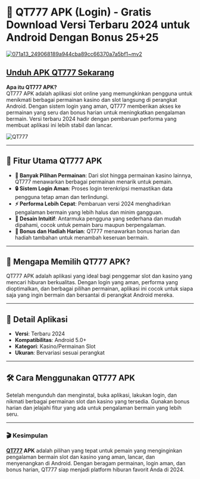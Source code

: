 # 🎰 QT777 APK (Login) - Gratis Download Versi Terbaru 2024 untuk Android Dengan Bonus 25+25
[![071a13_249068189a944cba89cc66370a7a5bf1~mv2](https://github.com/user-attachments/assets/0576ec4e-8926-4404-b824-e92609f79e0f)](https://t.ly/gasbray)

## [Unduh APK QT777 Sekarang](https://t.ly/gasbray)

**Apa itu QT777 APK?**  
QT777 APK adalah aplikasi slot online yang memungkinkan pengguna untuk menikmati berbagai permainan kasino dan slot langsung di perangkat Android. Dengan sistem login yang aman, QT777 memberikan akses ke permainan yang seru dan bonus harian untuk meningkatkan pengalaman bermain. Versi terbaru 2024 hadir dengan pembaruan performa yang membuat aplikasi ini lebih stabil dan lancar.

![QT777](https://github.com/user-attachments/assets/5f530a33-d007-43bd-a62f-6d2bf9d66e5a)

---

## 🔑 Fitur Utama QT777 APK

- **🎲 Banyak Pilihan Permainan**: Dari slot hingga permainan kasino lainnya, QT777 menawarkan berbagai permainan menarik untuk pemain.
- **🔒 Sistem Login Aman**: Proses login terenkripsi memastikan data pengguna tetap aman dan terlindungi.
- **⚡ Performa Lebih Cepat**: Pembaruan versi 2024 menghadirkan pengalaman bermain yang lebih halus dan minim gangguan.
- **🎨 Desain Intuitif**: Antarmuka pengguna yang sederhana dan mudah dipahami, cocok untuk pemain baru maupun berpengalaman.
- **🎁 Bonus dan Hadiah Harian**: QT777 menawarkan bonus harian dan hadiah tambahan untuk menambah keseruan bermain.

---

## 🚀 Mengapa Memilih QT777 APK?

QT777 APK adalah aplikasi yang ideal bagi penggemar slot dan kasino yang mencari hiburan berkualitas. Dengan login yang aman, performa yang dioptimalkan, dan berbagai pilihan permainan, aplikasi ini cocok untuk siapa saja yang ingin bermain dan bersantai di perangkat Android mereka.

---

## 📱 Detail Aplikasi

- **Versi**: Terbaru 2024  
- **Kompatibilitas**: Android 5.0+  
- **Kategori**: Kasino/Permainan Slot  
- **Ukuran**: Bervariasi sesuai perangkat  

---

## 🛠️ Cara Menggunakan QT777 APK

Setelah mengunduh dan menginstal, buka aplikasi, lakukan login, dan nikmati berbagai permainan slot dan kasino yang tersedia. Gunakan bonus harian dan jelajahi fitur yang ada untuk pengalaman bermain yang lebih seru.

---

### 🎬 Kesimpulan

**[QT777](https://github.com/QT777-APK-123) APK** adalah pilihan yang tepat untuk pemain yang menginginkan pengalaman bermain slot dan kasino yang aman, lancar, dan menyenangkan di Android. Dengan beragam permainan, login aman, dan bonus harian, QT777 siap menjadi platform hiburan favorit Anda di 2024.
